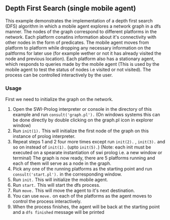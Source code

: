 ## Depth First Search (single mobile agent)
This example demonstrates the implementation of a depth first search (DFS) algorithm in which a mobile agent explores a network graph in a dfs manner. The nodes of the graph correspond to different platforms in the network. Each platform conatins information about it's connectivity with other nodes in the form of predicates. The mobile agent moves from platform to platform while dropping any necessary information on the paltforms for later use (for example wether or not it has already visited the node and previous location). Each platform also has a stationary agent, which responds to queries made by the mobile agent (This is used by the mobile agent to test the status of nodes i.e visited or not visited). The process can be controlled interactively by the user.

### Usage
First we need to initialize the graph on the network.
1. Open the SWI-Prolog interpreter or console in the directory of this example and run `consult('graph.pl').` (On windows systems this can be done directly by double clicking on the graph.pl icon in explorer window)
2. Run `init(1).` This will initialize the first node of the graph on this instance of prolog interpreter.
3. Repeat steps 1 and 2 four more times except run `init(2).` , `init(3).` and so on instead of `init(1).` (upto `init(5).`) (Note: each init must be executed on a spearate instantiation of swi prolog i.e. a new window or terminal)
The graph is now ready, there are 5 platforms running and each of them will serve as a node in the graph.
4. Pick any one of the running platforms as the starting point and run `consult('start.pl').` in the corresponding window.
5. Run `init.` This will initialize the mobile agent.
6. Run `start.` This will start the dfs process.
7. Run `move.` This will move the agent to it's next destination.
8. You can use `move.` on each of the platforms as the agent moves to control the process interactively.
9. When the process finishes, the agent will be back at the starting point and a `dfs finished` message will be printed
